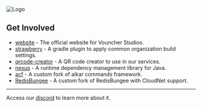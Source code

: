 ![Logo](https://i.imgur.com/Kwpngm6.png)

## Get Involved

- [website](https://github.com/vouncherstudios/website) - The official website for Vouncher Studios.
- [strawberry](https://github.com/vouncherstudios/strawberry) - A gradle plugin to apply common organization build settings.
- [qrcode-creator](https://github.com/vouncherstudios/qrcode-creator) - A QR code creator to use in our services.
- [nexus](https://github.com/vouncherstudios/nexus) - A runtime dependency management library for Java.
- [acf](https://github.com/vouncherstudios/acf) - A custom fork of aikar commands framework.
- [RedisBungee](https://github.com/vouncherstudios/RedisBungee) - A custom fork of RedisBungee with CloudNet support.

-----
Access our [discord](https://discord.gg/crZaJj9Pgq) to learn more about it.
